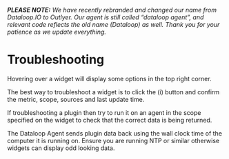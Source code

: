 _**PLEASE NOTE:** We have recently rebranded and changed our name from Dataloop.IO to Outlyer. Our agent is still called “dataloop agent”, and relevant code reflects the old name (Dataloop) as well. Thank you for your patience as we update everything._

# Troubleshooting

Hovering over a widget will display some options in the top right corner.

The best way to troubleshoot a widget is to click the (i) button and confirm the metric, scope, sources and last update time.

If troubleshooting a plugin then try to run it on an agent in the scope specified on the widget to check that the correct data is being returned.

The Dataloop Agent sends plugin data back using the wall clock time of the computer it is running on. Ensure you are running NTP or similar otherwise widgets can display odd looking data.

